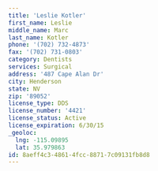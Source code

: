 ```yaml
---
title: 'Leslie Kotler'
first_name: Leslie
middle_name: Marc
last_name: Kotler
phone: '(702) 732-4873'
fax: '(702) 731-0803'
category: Dentists
services: Surgical
address: '487 Cape Alan Dr'
city: Henderson
state: NV
zip: '89052'
license_type: DDS
license_number: '4421'
license_status: Active
license_expiration: 6/30/15
_geoloc:
  lng: -115.09895
  lat: 35.979863
id: 8aeff4c3-4861-4fcc-8871-7c09131fb8d8
---
```

